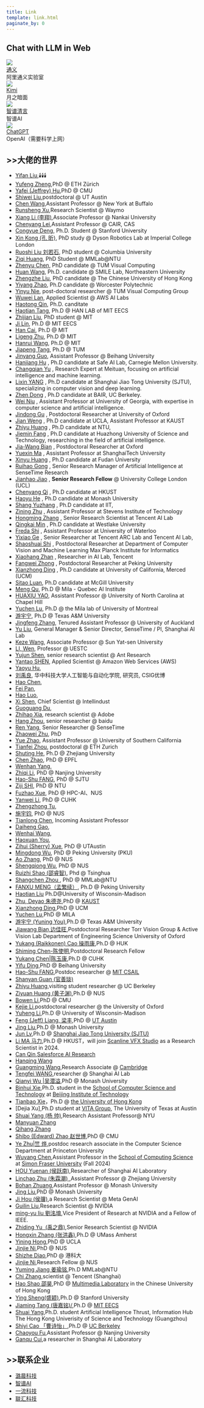 ```yaml
---
title: Link
template: link.html
paginate_by: 0
---
```

## Chat with LLM in Web

<div class="post-body">
   <div id="links">
      <div class="links-content">
         <div class="link-navigation">
         	<!-- ------------------ -->
            <div class="card">
               <img class="ava" src="https://acd-assets.alicdn.com/acd_work/tongyi-portal/assets/logo.svg" />
               <div class="card-header">
                  <div>
                     <a href="https://tongyi.aliyun.com/qianwen/">通义</a>
                  </div>
                  <div class="info">阿里通义实验室</div>
               </div>
            </div>
            <!-- kimi -->
            <div class="card">
               <img class="ava" src="https://encrypted-tbn0.gstatic.com/images?q=tbn:ANd9GcSUKvIBuPnlnobZMz2mUiAiJvQztxjK-s5Hsw&s" />
               <div class="card-header">
                  <div>
                     <a href="https://kimi.moonshot.cn/">Kimi</a>
                  </div>
                  <div class="info">月之暗面</div>
               </div>
            </div>
            <!-- zhipu -->
            <div class="card">
               <img class="ava" src="https://is1-ssl.mzstatic.com/image/thumb/Purple221/v4/13/82/e9/1382e91b-362d-21c3-f06e-b8664cbebf13/AppIcon-0-0-1x_U007ephone-0-0-85-220.png/217x0w.webp" />
               <div class="card-header">
                  <div>
                     <a href="https://chatglm.cn/">智谱清言</a>
                  </div>
                  <div class="info">智谱AI</div>
               </div>
            </div>
            <!-- chatgpt -->
            <div class="card">
               <img class="ava" src="https://static.vecteezy.com/system/resources/previews/021/608/790/original/chatgpt-logo-chat-gpt-icon-on-black-background-free-vector.jpg" />
               <div class="card-header">
                  <div>
                     <a href="https://chatgpt.com/">ChatGPT</a>
                  </div>
                  <div class="info">OpenAI（需要科学上网）</div>
               </div>
            </div>
         </div>
      </div>
   </div>
</div>


## >>大佬的世界

- [Yifan Liu](https://github.com/irfanICMLL),🕯️🕯️🕯️
- [Yufeng Zheng](https://ait.ethz.ch/people/zhengyuf),PhD @ ETH Zürich
- [Yafei (Jeffrey) Hu](https://jeffreyyh.github.io),PhD @ CMU
- [Shiwei Liu](https://shiweiliuiiiiiii.github.io/),postdoctoral @ UT Austin
- [Chen Wang](https://sairlab.org/team/chen/),Assistant Professor @ New York at Buffalo
- [Runsheng Xu](https://derrickxunu.github.io),Research Scientist @ Waymo
- [Xiang Li (李翔)](http://implus.github.io),Associate Professor @ Nankai University
- [Chenyang Lei](https://chenyanglei.github.io),Assistant Professor @ CAIR, CAS
- [Congyue Deng](https://cs.stanford.edu/~congyue/),  Ph.D. Student @ Stanford University
- [Xin Kong (孔 昕)](https://kxhit.github.io/),  PhD study @ Dyson Robotics Lab at Imperial College London
- [Ruoshi Liu 刘若石](https://ruoshiliu.github.io/),  PhD student @ Columbia University
- [Ziqi Huang](https://ziqihuangg.github.io/),  PhD Student @ MMLab@NTU
- [Zhenyu Chen](https://daveredrum.github.io/),  PhD candidate @ TUM Visual Computing
- [Huan Wang](https://huanwang.tech/),  Ph.D. candidate @ SMILE Lab,  Northeastern University
- [Zhengzhe Liu](https://liuzhengzhe.github.io/),  PhD candidate @ The Chinese University of Hong Kong
- [Yiyang Zhao](https://www.zhaoyiyang.me/),  Ph.D candidate @ Worcester Polytechnic
- [Yinyu Nie](https://yinyunie.github.io/Publications),  post-doctoral researcher @ TUM Visual Computing Group
- [Wuwei Lan](https://scholar.google.com/citations?user=rpOgHRMAAAAJ&hl=en),  Applied Scientist @ AWS AI Labs
- [Haotong Qin](https://htqin.github.io/),  Ph.D. canditate
- [Haotian Tang](http://kentang.net/),  Ph.D @ HAN LAB of MIT EECS
- [Zhijian Liu](https://zhijianliu.com/),  PhD student @ MIT
- [Ji Lin](https://www.linji.me/),  Ph.D @ MIT EECS
- [Han Cai](https://han-cai.github.io/),  Ph.D @ MIT
- [Ligeng Zhu](https://lzhu.me/),  Ph.D @ MIT
- [Hanrui Wang](https://hanruiwang.me/),  Ph.D @ MIT
- [Jiapeng Tang](https://tangjiapeng.github.io/),  Ph.D @ TUM
- [Jinyang Guo](https://jinyangguo.github.io/),  Assistant Professor @ Beihang University
- [Hanjiang Hu](https://hanjianghu.net/) , Ph.D candidate at Safe AI Lab,  Carnegie Mellon University.
- [Changqian Yu](https://www.changqianyu.me/) , Research Expert at Meituan,  focusing on artificial intelligence and machine learning.
- [Lixin YANG](https://lixiny.github.io/) , Ph.D candidate at Shanghai Jiao Tong University (SJTU),  specializing in computer vision and deep learning.
- [Zhen Dong](https://dong-zhen.com/) , Ph.D candidate at BAIR,  UC Berkeley.
- [Wei Niu](https://www.niuwei.info/#about) , Assistant Professor at University of Georgia,  with expertise in computer science and artificial intelligence.
- [Jindong Gu](https://jindonggu.github.io/) , Postdoctoral Researcher at University of Oxford
- [Jian Weng](https://were.github.io/) , Ph.D candidate at UCLA,  Assistant Professor at KAUST
- [Zhiyu Huang](https://mczhi.github.io/) , Ph.D candidate at NTU, 
- [Jiemin Fang](https://jaminfong.cn/) , Ph.D candidate at Huazhong University of Science and Technology,  researching in the field of artificial intelligence.
- [Jia-Wang Bian](https://jwbian.net/) , Postdoctoral Researcher at Oxford
- [Yuexin Ma](http://yuexinma.me/index.html) , Assistant Professor at ShanghaiTech University
- [Xinyu Huang](https://xinyu1205.github.io/) , Ph.D candidate at Fudan University
- [Ruihao Gong](https://xhplus.github.io/) , Senior Research Manager of Artificial Intelligence at SenseTime Research
- [Jianhao Jiao](https://gogojjh.github.io/) , **Senior Research Fellow** @ University College London (UCL)
- [Chenyang Qi](https://chenyangqiqi.github.io/) , Ph.D candidate at HKUST
- [Haoyu He](https://charles-haoyuhe.github.io/) , Ph.D candidate at Monash University
- [Shang Yuzhang](https://42shawn.github.io/) , Ph.D candidate at IIT, 
- [Zining Zhu](https://www.cs.toronto.edu/~zining/) , Assistant Professor at Stevens Institute of Technology
- [Hongming Zhang](https://panda0881.github.io/Hongming_Homepage/) , Senior Research Scientist at Tencent AI Lab
- [Qingkai Min](https://taolusi.github.io/qingkai_min/) , Ph.D candidate at Westlake University
- [Freda Shi](https://home.ttic.edu/~freda/) , Assistant Professor at University of Waterloo
- [Yixiao Ge](https://geyixiao.com/) , Senior Researcher at Tencent ARC Lab and Tencent AI Lab, 
- [Shaoshuai Shi](https://shishaoshuai.com/) , Postdoctoral Researcher at Department of Computer Vision and Machine Learning Max Planck Institute for Informatics
- [Xiaohang Zhan](https://xiaohangzhan.github.io/) , Researcher in AI Lab,  Tencent
- [Fangwei Zhong](http://fangweizhong.xyz/) , Postdoctoral Researcher at Peking University
- [Xianzhong Ding](https://dingxianzhong.github.io/) , Ph.D candidate at University of California,  Merced (UCM)
- [Sitao Luan](https://luansitao.wixsite.com/mysite),  Ph.D candidate at McGill University
- [Meng Qu](https://mnqu.github.io/),  Ph.D @ Mila - Quebec AI Institute
- [HUAXIU YAO](https://www.huaxiuyao.io/),  Assistant Professor @ University of North Carolina at Chapel Hill
- [Yuchen Lu](http://jackhaha363.github.io/),  Ph.D @ the Mila lab of University of Montreal
- [游宇宁](https://yyou1996.github.io/),  Ph.D @ Texas A&M University
- [Jingfeng Zhang](https://zjfheart.github.io/),  Tenured Assistant Professor @ University of Auckland
- [Yu Liu](https://liuyu.us/),  General Manager & Senior Director,  SenseTime / PI,  Shanghai AI Lab
- [Keze Wang](https://kezewang.com/#),  Associate Professor @ Sun Yat-sen University
- [LI,  Wen](https://wenli-vision.github.io/),  Professor @ UESTC
- [Yujun Shen](https://shenyujun.github.io/),  senior research scientist @ Ant Research
- [Yantao SHEN](https://yantaoshen.github.io/),  Applied Scientist @ Amazon Web Services (AWS)
- [Yaoyu Hu](http://www.huyaoyu.com/),  
- [刘禹良](http://faculty.hust.edu.cn/liuyuliang/zh_CN/index.htm),  华中科技大学人工智能与自动化学院, 研究员, CSIG优博
- [Hao Chen](https://stan-haochen.github.io/),  
- [Fei Pan](https://sites.google.com/view/feipan/home),  
- [Hao Luo](http://luohao.site/),  
- [Xi Shen](https://xishen0220.github.io/),  Chief Scientist @ Intellindust
- [Guoguang Du](https://georgedu.github.io/),  
- [Zhihao Xia](https://likesum.github.io/),  research scientist @ Adobe
- [Hang Zhou](https://hangz-nju-cuhk.github.io/),  senior researcher @ baidu
- [Ren Yang](https://renyang-home.github.io/),  Senior Researcher @ SenseTime 
- [Zhaowei Zhu](https://users.soe.ucsc.edu/~zhaoweizhu/),  PhD
- [Yue Zhao](https://viterbi-web.usc.edu/~yzhao010/),  Assistant Professor @ University of Southern California
- [Tianfei Zhou](https://www.tfzhou.com/),  postdoctoral @ ETH Zurich
- [Shuting He](https://heshuting555.github.io/),  Ph.D @ Zhejiang University
- [Chen Zhao](https://sailor-z.github.io/),  PhD @ EPFL
- [Wenhan Yang](https://flyywh.github.io/index.html),  
- [Zhiqi Li](https://zhiqi-li.github.io/),  PhD @ Nanjing University
- [Hao-Shu FANG](https://fang-haoshu.github.io/),  PhD @ SJTU
- [Ziji SHI](https://zijishi.xyz/),  PhD @ NTU
- [Fuzhao Xue](https://xuefuzhao.github.io/),  PhD @ HPC-AI、NUS
- [Yanwei Li](https://yanwei-li.com/),  PhD @ CUHK
- [Zhengzhong Tu](https://github.com/vztu),  
- [施宇钧](https://yujun-shi.github.io),  PhD @ NUS
- [Tianlong Chen](https://tianlong-chen.github.io/),  Incoming Assistant Professor
- [Daiheng Gao](https://tomguluson92.github.io),  
- [Wenhai Wang](https://whai362.github.io),  
- [Haoxuan You](https://hxyou.github.io/),  
- [Zihui (Sherry) Xue](https://zihuixue.github.io/),  PhD @ UTAustin
- [Mingdong Wu](https://aaronanima.github.io/),  PhD @ Peking University (PKU)
- [Ao Zhang](https://waxnkw.github.io/),  PhD @ NUS
- [Shengqiong Wu](https://chocowu.github.io/),  PhD @ NUS
- [ Ruizhi Shao (邵睿智)](https://dsaurus.github.io/saurus/),  Phd @ Tsinghua
- [ Shangchen Zhou ](https://shangchenzhou.com/),  PhD @ MMLab@NTU
- [ FANXU MENG（孟繁续）](https://fxmeng.github.io),  Ph.D @ Peking University
- [Haotian Liu](https://hliu.cc) Ph.D@University of Wisconsin-Madison
- [Zhu, Deyao 朱德尧](https://tsutikgiau.github.io),PhD @ [KAUST](https://cemse.kaust.edu.sa/vcc)
- [Xianzhong Ding](https://dingxianzhong.github.io),PhD @ UCM
- [Yuchen Lu](http://jackhaha363.github.io/),PhD @ MILA
- [游宇宁 (Yuning You)](https://yyou1996.github.io/),Ph.D @ Texas A&M University
- [Jiawang Bian,边佳旺](https://jwbian.net),Postdoctoral Researcher  Torr Vision Group & Active Vision Lab Department of Engineering Science University of Oxford
- [Yukang (Raikkonen) Cao   操雨康](https://yukangcao.github.io),Ph.D @ HUK
- [Shiming Chen-陈使明](https://shiming-chen.github.io/),Postdoctoral Research Fellow
- [Yukang Chen|陈玉康](https://yukangchen.com/),Ph.D  @ CUHK
- [Yifu Ding](https://yifu-ding.github.io),PhD @ Beihang University
- [Hao-Shu FANG](https://fang-haoshu.github.io/),Postdoc researcher @ [MIT CSAIL](https://www.csail.mit.edu/)
- [Shanyan Guan (官善琰)](https://syguan96.github.io/)
- [Zhiyu Huang](https://mczhi.github.io/),visiting student researcher @  UC Berkeley
- [Ziyuan Huang (黄子渊)](https://huang-ziyuan.github.io/),Ph.D @ NUS
- [Bowen Li](https://jaraxxus-me.github.io/),PhD @ CMU 
- [Kejie Li](https://likojack.github.io/kejieli/#/home),postdoctoral researcher @ the University of Oxford
- [Yuheng Li](https://yuheng-li.github.io/),Ph.D @ University of Wisconsin-Madison
- [Feng (Jeff) Liang, 梁丰](https://jeff-liangf.github.io/),PhD @ [UT Austin](https://www.utexas.edu/)
- [Jing Liu](https://jing-liu.com/),Ph.D @  Monash University
- [Jun Lv](https://lyuj1998.github.io/),Ph.D @  [Shanghai Jiao Tong University (SJTU)](https://www.sjtu.edu.cn/)
- [Li MA 马力](https://limacv.github.io/homepage/),Ph.D @ HKUST，will join [Scanline VFX Studio](https://www.scanlinevfx.com/) as a Research Scientist in 2024.
- [Can Qin](https://canqin.tech/),[Salesforce AI Research](https://www.salesforceairesearch.com/)
- [Hanqing Wang](https://hanqingwangai.github.io/)
- [Guangming Wang](https://guangmingw.github.io/),Research Associate @ [Cambridge](https://www.cam.ac.uk/)
- [Tengfei WANG](https://tengfei-wang.github.io/),researcher @ Shanghai AI Lab
- [Qianyi Wu |吴潜溢](https://wuqianyi.top/),PhD @ Monash University
- [Binhui Xie](https://binhuixie.github.io/),Ph.D. student in the [School of Computer Science and Technology](https://cs.bit.edu.cn/) at [Beijing Institute of Technology](https://english.bit.edu.cn/)
- [Tianbao Xie](https://tianbaoxie.com/)，Ph.D @ [the University of Hong Kong](https://www.hku.hk/)
- [Dejia Xu],Ph.D student at [VITA Group](https://vita-group.github.io/), The University of Texas at Austin
- [Shuai Yang (杨 帅)](https://williamyang1991.github.io/),Research Assistant Professor@ NYU
- [Manyuan Zhang](https://manyuan97.github.io/)
- [Qihang Zhang](https://zqh0253.github.io/)
- [Shibo (Edward) Zhao 赵世博](https://shibowing.github.io/),PhD @ CMU
- [Ye Zhu|竺 烨](https://l-yezhu.github.io/),postdoc research associate in the Computer Science Department at Princeton University
- [Wuyang Chen](https://chenwydj.github.io/),Assistant Professor in the [School of Computing Science](https://www.sfu.ca/computing.html) at [Simon Fraser University](https://www.sfu.ca/) (Fall 2024)
- [HOU Yuenan (侯跃南)](https://cardwing.github.io/),Researcher of Shanghai AI Laboratory
- [Linchao Zhu (朱霖潮) ](https://ffmpbgrnn.github.io/),Assistant Professor @  Zhejiang University
- [Bohan Zhuang](https://bohanzhuang.github.io),Assistant Professor @ Monash University
- [Jing Liu](https://jing-liu.com/),PhD @ Monash University
- [Ji Hou (侯骥)](https://sekunde.github.io/),a Research Scientist @ Meta GenAI
- [Guilin Liu](https://liuguilin1225.github.io/),Research Scientist @ NVIDIA
- [ming-yu liu 劉洺堉](https://mingyuliu.net/#),Vice President of Research at NVIDIA and a Fellow of IEEE.
- [Zhiding Yu  (禹之鼎)](https://chrisding.github.io/),Senior Research Scientist @ NVIDIA
- [Hongxin Zhang (张洪鑫)](https://icefoxzhx.github.io),Ph.D @ UMass Amherst
- [Yining Hong](https://evelinehong.github.io/),PhD @ UCLA
- [Jinjie Ni](https://jinjie.one),PhD @ NUS
- [Shizhe Diao](https://shizhediao.github.io/),PhD @ 港科大
- [Jinjie Ni](https://jinjie.one),Research Fellow @ NUS
- [Yuming Jiang 姜瑜铭](https://yumingj.github.io/),Ph.D MMLab@NTU
- [Chi Zhang](https://icoz69.github.io/),scientist @ Tencent (Shanghai)
- [Hao Shao   邵昊](http://hao-shao.com/),PhD @ [Multimedia Laboratory](http://mmlab.ie.cuhk.edu.hk/) in the Chinese University of Hong Kong
- [Ying Sheng(盛颖)](https://sites.google.com/view/yingsheng/home),Ph.D @ Stanford University
- [Jiaming Tang (唐嘉铭)/](https://jiamingtang.me/),Ph.D @ [MIT EECS](https://www.eecs.mit.edu/)
- [Shuai Yang](https://andysonys.github.io/),Ph.D. student Artificial Intelligence Thrust, Information Hub The Hong Kong Univerisity of Science and Technology (Guangzhou)
- [Shiyi Cao 「曹诗怡」](https://shiyicao.com/),Ph.D @ [UC Berkeley ](https://eecs.berkeley.edu/)
- [Chaoyou Fu](https://bradyfu.github.io/),Assistant Professor @ Nanjing University
- [Ganqu Cui](https://cgq15.github.io/),a researcher in Shanghai AI Laboratory



## >>联系企业

- [ 潞晨科技](https://www.luchentech.com/) 
- [ 智谱AI](https://www.zhipuai.cn/)
- [ 一流科技](https://www.oneflow.org/index.html)
- [ 联汇科技](https://www.hzlh.com/)